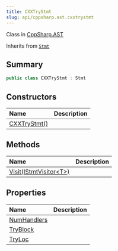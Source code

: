```yaml
---
title: CXXTryStmt
slug: api/cppsharp.ast.cxxtrystmt
---
```

Class in [CppSharp.AST](/api/cppsharp/ast)

Inherits from [`Stmt`](/api/cppsharp/ast/stmt)

## Summary



```csharp
public class CXXTryStmt : Stmt
```

## Constructors

|Name|Description|
|:---|:---|
|[CXXTryStmt\(\)](/api/cppsharp/ast/cxxtrystmt//ctor)||

## Methods

|Name|Description|
|:---|:---|
|[Visit\(IStmtVisitor\<T\>\)](/api/cppsharp/ast/cxxtrystmt/visit)||

## Properties

|Name|Description|
|:---|:---|
|[NumHandlers](/api/cppsharp/ast/cxxtrystmt/numhandlers)||
|[TryBlock](/api/cppsharp/ast/cxxtrystmt/tryblock)||
|[TryLoc](/api/cppsharp/ast/cxxtrystmt/tryloc)||


